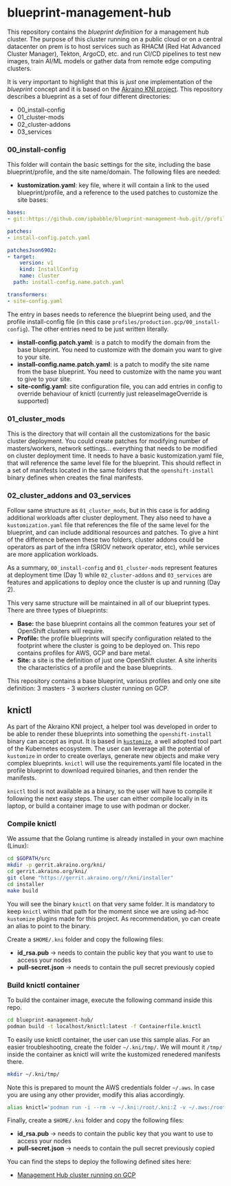 # blueprint-management-hub

This repository contains the _blueprint definitiion_ for a management hub cluster. The purpose of this cluster running on a public cloud or on a central datacenter on prem is to host services such as RHACM (Red Hat Advanced Cluster Manager), Tekton, ArgoCD, etc. and run CI/CD pipelines to test new images, train AI/ML models or gather data from remote edge computing clusters.

It is very important to highlight that this is _just_ one implementation of the *blueprint* concept and it is based on the [Akraino KNI project](https://wiki.akraino.org/display/AK/Kubernetes-Native+Infrastructure+%28KNI%29+Blueprint+Family). This repository describes a blueprint as a set of four different directories:

- 00_install-config
- 01_cluster-mods
- 02_cluster-addons
- 03_services

### 00_install-config

This folder will contain the basic settings for the site, including the base blueprint/profile, and the site name/domain. The following files are needed:

+ **kustomization.yaml**: key file, where it will contain a link to the used blueprint/profile, and a reference to the used patches to customize the site bases:

```yaml
bases:
- git::https://github.com/ipbabble/blueprint-management-hub.git//profiles/production.gcp/00_install-config

patches:
- install-config.patch.yaml

patchesJson6902:
- target:
    version: v1
    kind: InstallConfig
    name: cluster
  path: install-config.name.patch.yaml

transformers:
- site-config.yaml
```

The entry in bases needs to reference the blueprint being used, and the profile install-config file (in this case `profiles/production.gcp/00_install-config`). The other entries need to be just written literally.

+ **install-config.patch.yaml**: is a patch to modify the domain from the base blueprint. You need to customize with the domain you want to give to your site.
+ **install-config.name.patch.yaml**: is a patch to modify the site name from the base blueprint. You need to customize with the name you want to give to your site.
+ **site-config.yaml**: site configuration file, you can add entries in config to override behaviour of knictl (currently just releaseImageOverride is supported)

### 01_cluster_mods

This is the directory that will contain all the customizations for the basic cluster deployment. You could create patches for modifying number of masters/workers, network settings... everything that needs to be modified on cluster deployment time. It needs to have a basic kustomization.yaml file, that will reference the same level file for the blueprint. This should reflect in a set of manifests located in the same folders that the `openshift-install` binary defines when creates the final manifests.

### 02_cluster_addons and 03_services

Follow same structure as `01_cluster_mods`, but in this case is for adding additional workloads after cluster deployment. They also need to have a `kustomization.yaml` file that references the file of the same level for the blueprint, and can include additional resources and patches. To give a hint of the difference between these two folders, cluster addons could be operators as part of the infra (SRIOV network operator, etc), while services are more application workloads.

As a summary, `00_install-config` and `01_cluster-mods` represent features at deployment time (Day 1) while `02_cluster-addons` and `03_services` are features and applications to deploy once the cluster is up and running (Day 2).

This very same structure will be maintained in all of our blueprint types. There are three types of blueprints:

+ **Base:** the base blueprint contains all the common features your set of OpenShift clusters will require.
+ **Profile:** the profile blueprints will specify configuration related to the footprint where the cluster is going to be deployed on. This repo contains profiles for AWS, GCP and bare metal.
+ **Site:** a site is the definition of just one OpenShift cluster. A site inherits the characteristics of a profile and the base blueprints.

This repository contains a base blueprint, various profiles and only one site definition: 3 masters - 3 workers cluster running on GCP.

## knictl

As part of the Akraino KNI project, a helper tool was developed in order to be able to render these blueprints into something the `openshift-install` binary can accept as input. It is based in [`kustomize`](https://kustomize.io/), a well adopted tool part of the Kubernetes ecosystem. The user can leverage all the potential of `kustomize` in order to create overlays, generate new objects and make very complex blueprints. `knictl` will use the requirements.yaml file located in the profile blueprint to download required binaries, and then render the manifests.

`knictl` tool is not available as a binary, so the user will have to compile it following the next easy steps. The user can either compile locally in its laptop,
or build a container image to use with podman or docker.

### Compile knictl

We assume that the Golang runtime is already installed in your own machine (Linux):

```bash
cd $GOPATH/src
mkdir -p gerrit.akraino.org/kni/
cd gerrit.akraino.org/kni/
git clone "https://gerrit.akraino.org/r/kni/installer"
cd installer
make build
```

You will see the binary `knictl` on that very same folder. It is mandatory to keep `knictl` within that path for the moment since we are using ad-hoc `kustomize` plugins made for this project. As recommendation, yo can create an alias to point to the binary.

Create a `$HOME/.kni` folder and copy the following files:

+ **id_rsa.pub** → needs to contain the public key that you want to use to access your nodes
+ **pull-secret.json** → needs to contain the pull secret previously copied

### Build knictl container

To build the container image, execute the following command inside this repo.

```bash
cd blueprint-management-hub/
podman build -t localhost/knictl:latest -f Containerfile.knictl
```

To easily use knictl container, the user can use this sample alias. 
For an easier troubleshooting, create the folder `~/.kni/tmp/`. We will mount it `/tmp/` inside the container as knictl will write the kustomized renedered manifests there.

```bash
mkdir ~/.kni/tmp/
```

Note this is prepared to mount the AWS credentials folder  `~/.aws`. In case you are using any other provider, modify this alias accordingly.

```bash
alias knictl='podman run -i --rm -v ~/.kni:/root/.kni:Z -v ~/.aws:/root/.aws:ro,z -v ~/.kni/tmp:/tmp:Z localhost/knictl:latest'
```

Finally, create a `$HOME/.kni` folder and copy the following files:

+ **id_rsa.pub** → needs to contain the public key that you want to use to access your nodes
+ **pull-secret.json** → needs to contain the pull secret previously copied



You can find the steps to deploy the following defined sites here:


- [Management Hub cluster running on GCP](sites/datacenter.manueladc.blueprints.rhecoeng.com/README.md)
